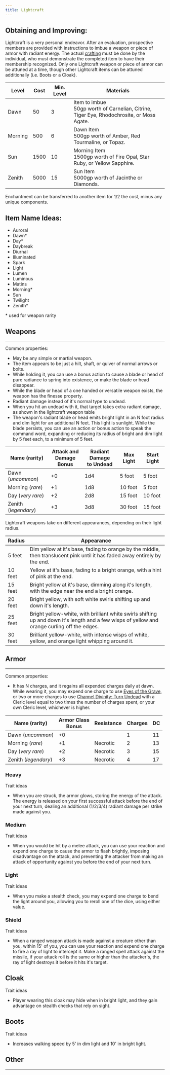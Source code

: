 ```yaml
---
title: Lightcraft
---
```


## Obtaining and Improving:

Lightcraft is a very personal endeavor.  After an evaluation, prospective members are provided with instructions to imbue a weapon or piece of armor with radiant energy.  The actual [crafting](https://www.dndbeyond.com/sources/dmg/between-adventures#CraftingaMagicItem) must be done by the individual, who must demonstrate the completed item to have their membership recognized.  Only one Lightcraft weapon or piece of armor can be attuned at a time, though other Lightcraft items can be attuned additionally (i.e. Boots or a Cloak).

|   Level | Cost | Min. Level | Materials |
|---------|------|------------|-----------|
|    Dawn |   50 |          3 | Item to imbue<br/>50gp worth of Carnelian, Citrine, Tiger Eye, Rhodochrosite, or Moss Agate.
| Morning |  500 |          6 | Dawn Item<br/>500gp worth of Amber, Red Tourmaline, or Topaz.
|     Sun | 1500 |         10 | Morning Item<br/>1500gp worth of Fire Opal, Star Ruby, or Yellow Sapphire.
|  Zenith | 5000 |         15 | Sun Item<br/>5000gp worth of Jacinthe or Diamonds.

Enchantment can be transferred to another item for 1/2 the cost, minus any unique components.

## Item Name Ideas:
- Auroral
- Dawn*
- Day*
- Daybreak
- Diurnal
- Illuminated
- Spark
- Light
- Lumen
- Luminous
- Matins
- Morning*
- Sun
- Twilight
- Zenith*

<p>* used for weapon rarity</p>

## Weapons
---
Common properties:
- May be any simple or martial weapon.
- The item appears to be just a hilt, shaft, or quiver of normal arrows or bolts.
- While holding it, you can use a bonus action to cause a blade or head of pure radiance to spring into existence, or make the blade or head disappear.
- While the blade or head of a one handed or versatile weapon exists, the weapon has the finesse property.
- Radiant damage instead of it's normal type to undead.
- When you hit an undead with it, that target takes extra radiant damage, as shown in the lightcraft weapon table
- The weapon's radiant blade or head emits bright light in an N foot radius and dim light for an additional N feet.  This light is sunlight.  While the blade persists, you can use an action or bonus action to speak the command word, expanding or reducing its radius of bright and dim light by 5 feet each, to a minimum of 5 feet.

|    Name      (rarity) | Attack and<br/>Damage Bonus | Radiant Damage<br/>to Undead | Max Light | Start Light |
|-----------------------|-----------------------------|------------------------------|-----------|-------------|
|    Dawn  (_uncommon_) |                          +0 |                          1d4 |    5 foot |      5 foot |
| Morning      (_rare_) |                          +1 |                          1d8 |   10 foot |      5 foot |
|     Day (_very rare_) |                          +2 |                          2d8 |   15 foot |     10 foot |
|  Zenith (_legendary_) |                          +3 |                          3d8 |   30 foot |     15 foot |

Lightcraft weapons take on different appearances, depending on their light radius.

|  Radius | Appearance
|---------|------------
|  5 feet | Dim yellow at it's base, fading to orange by the middle, then translucent pink until it has faded away entirely by the end.
| 10 feet | Yellow at it's base, fading to a bright orange, with a hint of pink at the end.
| 15 feet | Bright yellow at it's base, dimming along it's length, with the edge near the end a bright orange.
| 20 feet | Bright yellow, with soft white swirls shifting up and down it's length.
| 25 feet | Bright yellow-white, with brilliant white swirls shifting up and down it's length and a few wisps of yellow and orange curling off the edges.
| 30 feet | Brilliant yellow-white, with intense wisps of white, yellow, and orange light whipping around it.



## Armor
---
Common properties:
- It has N charges, and it regains all expended charges daily at dawn. While wearing it, you may expend one charge to use [Eyes of the Grave](https://www.dndbeyond.com/classes/cleric#GraveDomain), or two or more charges to use [Channel Divinity: Turn Undead](https://www.dndbeyond.com/classes/cleric#ClassFeatures) with a Cleric level equal to two times the number of charges spent, or your own Cleric level, whichever is higher.

|    Name      (rarity) | Armor Class<br/>Bonus | Resistance | Charges | DC |
|-----------------------|-----------------------|------------|---------|----|
|    Dawn  (_uncommon_) |                    +0 |            |       1 | 11 |
| Morning      (_rare_) |                    +1 |   Necrotic |       2 | 13 |
|     Day (_very rare_) |                    +2 |   Necrotic |       3 | 15 |
|  Zenith (_legendary_) |                    +3 |   Necrotic |       4 | 17 |

### **Heavy**
Trait ideas
- When you are struck, the armor glows, storing the energy of the attack.  The energy is released on your first successful attack before the end of your next turn, dealing an additional (1/2/3/4) radiant damage per strike made against you.


### **Medium**
Trait ideas
- When you would be hit by a melee attack, you can use your reaction and expend one charge to cause the armor to flash brightly, imposing disadvantage on the attack, and preventing the attacker from making an attack of opportunity against you before the end of your next turn.


### **Light**
Trait ideas
- When you make a stealth check, you may expend one charge to bend the light around you, allowing you to reroll one of the dice, using either value.


### **Shield**
Trait ideas
- When a ranged weapon attack is made against a creature other than you, within 15' of you, you can use your reaction and expend one charge to fire a ray of light to intercept it.  Make a ranged spell attack against the missile, if your attack roll is the same or higher than the attacker's, the ray of light destroys it before it hits it's target.


## Cloak
Trait ideas
- Player wearing this cloak may hide when in bright light, and they gain advantage on stealth checks that rely on sight.


## Boots
Trait ideas
- Increases walking speed by 5' in dim light and 10' in bright light.


## Other

---

